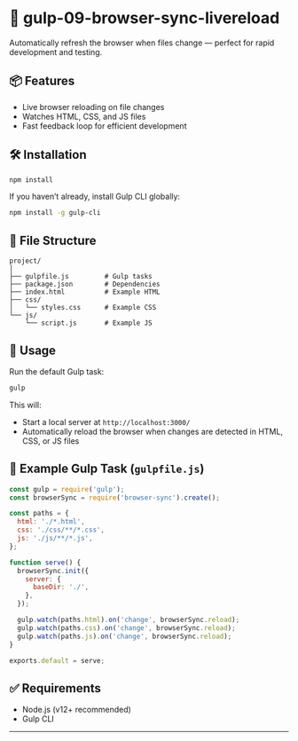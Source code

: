 ﻿# 🚀 gulp-09-browser-sync-livereload

Automatically refresh the browser when files change — perfect for rapid development and testing.

## 📦 Features

- Live browser reloading on file changes
- Watches HTML, CSS, and JS files
- Fast feedback loop for efficient development

## 🛠️ Installation

```bash
npm install
```

If you haven’t already, install Gulp CLI globally:

```bash
npm install -g gulp-cli
```

## 📁 File Structure

```
project/
│
├── gulpfile.js         # Gulp tasks
├── package.json        # Dependencies
├── index.html          # Example HTML
├── css/
│   └── styles.css      # Example CSS
└── js/
    └── script.js       # Example JS
```

## 🚀 Usage

Run the default Gulp task:

```bash
gulp
```

This will:
- Start a local server at `http://localhost:3000/`
- Automatically reload the browser when changes are detected in HTML, CSS, or JS files

## 📄 Example Gulp Task (`gulpfile.js`)

```js
const gulp = require('gulp');
const browserSync = require('browser-sync').create();

const paths = {
  html: './*.html',
  css: './css/**/*.css',
  js: './js/**/*.js',
};

function serve() {
  browserSync.init({
    server: {
      baseDir: './',
    },
  });

  gulp.watch(paths.html).on('change', browserSync.reload);
  gulp.watch(paths.css).on('change', browserSync.reload);
  gulp.watch(paths.js).on('change', browserSync.reload);
}

exports.default = serve;
```

## ✅ Requirements

- Node.js (v12+ recommended)
- Gulp CLI

---



